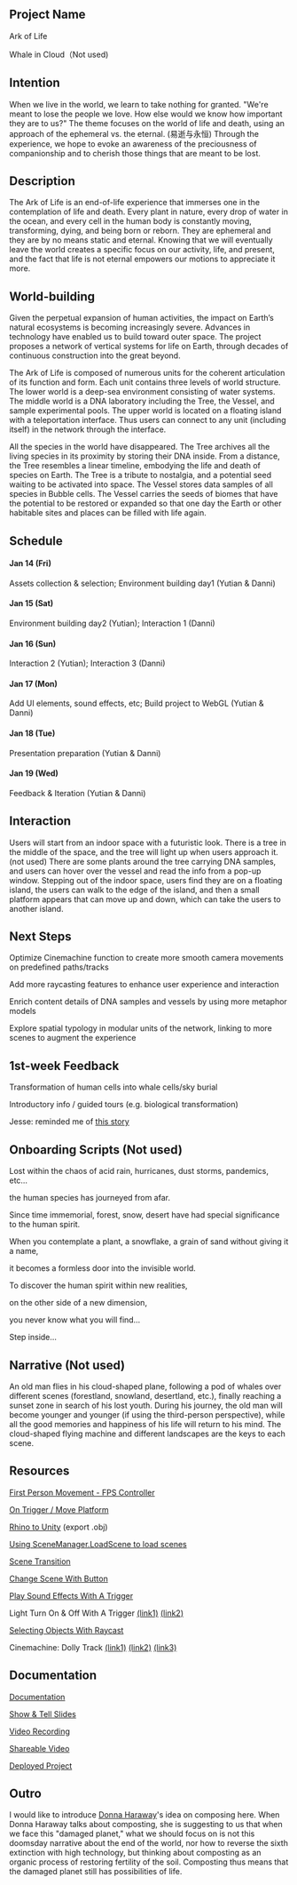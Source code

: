 ## Project Name

Ark of Life

Whale in Cloud（Not used) 


## Intention

When we live in the world, we learn to take nothing for granted. "We're meant to lose the people we love. How else would we know how important they are to us?" The theme focuses on the world of life and death, using an approach of the ephemeral vs. the eternal. (易逝与永恒) Through the experience, we hope to evoke an awareness of the preciousness of companionship and to cherish those things that are meant to be lost.


## Description

The Ark of Life is an end-of-life experience that immerses one in the contemplation of life and death. Every plant in nature, every drop of water in the ocean, and every cell in the human body is constantly moving, transforming, dying, and being born or reborn. They are ephemeral and they are by no means static and eternal. Knowing that we will eventually leave the world creates a specific focus on our activity, life, and present, and the fact that life is not eternal empowers our motions to appreciate it more.


## World-building

Given the perpetual expansion of human activities, the impact on Earth’s natural ecosystems is becoming increasingly severe. Advances in technology have enabled us to build toward outer space. The project proposes a network of vertical systems for life on Earth, through decades of continuous construction into the great beyond.

The Ark of Life is composed of numerous units for the coherent articulation of its function and form. Each unit contains three levels of world structure. The lower world is a deep-sea environment consisting of water systems. The middle world is a DNA laboratory including the Tree, the Vessel, and sample experimental pools. The upper world is located on a floating island with a teleportation interface. Thus users can connect to any unit (including itself) in the network through the interface.

All the species in the world have disappeared. The Tree archives all the living species in its proximity by storing their DNA inside. From a distance, the Tree resembles a linear timeline, embodying the life and death of species on Earth. The Tree is a tribute to nostalgia, and a potential seed waiting to be activated into space. The Vessel stores data samples of all species in Bubble cells. The Vessel carries the seeds of biomes that have the potential to be restored or expanded so that one day the Earth or other habitable sites and places can be filled with life again.


## Schedule

#### Jan 14 (Fri)

Assets collection & selection; Environment building day1 (Yutian & Danni)

#### Jan 15 (Sat)

Environment building day2 (Yutian); Interaction 1 (Danni)

#### Jan 16 (Sun)

Interaction 2 (Yutian); Interaction 3 (Danni)

#### Jan 17 (Mon)

Add UI elements, sound effects, etc; Build project to WebGL (Yutian & Danni)

#### Jan 18 (Tue)

Presentation preparation (Yutian & Danni)

#### Jan 19 (Wed)

Feedback & Iteration (Yutian & Danni)


## Interaction

Users will start from an indoor space with a futuristic look. There is a tree in the middle of the space, and the tree will light up when users approach it. (not used) There are some plants around the tree carrying DNA samples, and users can hover over the vessel and read the info from a pop-up window. Stepping out of the indoor space, users find they are on a floating island, the users can walk to the edge of the island, and then a small platform appears that can move up and down, which can take the users to another island.


## Next Steps

Optimize Cinemachine function to create more smooth camera movements on predefined paths/tracks

Add more raycasting features to enhance user experience and interaction

Enrich content details of DNA samples and vessels by using more metaphor models

Explore spatial typology in modular units of the network, linking to more scenes to augment the experience


## 1st-week Feedback

Transformation of human cells into whale cells/sky burial

Introductory info / guided tours (e.g. biological transformation)

Jesse: reminded me of [this story](https://en.wikipedia.org/wiki/Aiyoku_no_Eustia)


## Onboarding Scripts (Not used)

Lost within the chaos of acid rain, hurricanes, dust storms, pandemics, etc…

the human species has journeyed from afar.

Since time immemorial, forest, snow, desert have had special significance to the human spirit.

When you contemplate a plant, a snowflake, a grain of sand without giving it a name,

it becomes a formless door into the invisible world.

To discover the human spirit within new realities,

on the other side of a new dimension,

you never know what you will find…

Step inside…


## Narrative (Not used)

An old man flies in his cloud-shaped plane, following a pod of whales over different scenes (forestland, snowland, desertland, etc.), finally reaching a sunset zone in search of his lost youth. During his journey, the old man will become younger and younger (if using the third-person perspective), while all the good memories and happiness of his life will return to his mind. The cloud-shaped flying machine and different landscapes are the keys to each scene.


## Resources

[First Person Movement - FPS Controller](https://www.youtube.com/watch?v=_QajrabyTJc)

[On Trigger / Move Platform](https://youtu.be/5GWj2LS4d8s)

[Rhino to Unity](https://www.youtube.com/watch?v=HmG1zvhfjuQ) (export .obj)

[Using SceneManager.LoadScene to load scenes](https://www.youtube.com/watch?v=FGVEHzmkAck)

[Scene Transition](https://www.youtube.com/watch?v=Qd2em_ts5vs)

[Change Scene With Button](https://www.youtube.com/watch?v=05OfmBIf5os)

[Play Sound Effects With A Trigger](https://www.youtube.com/watch?v=qGAsgIJ-c38)

Light Turn On & Off With A Trigger [(link1)](https://www.youtube.com/watch?v=1u-wfvufvvE) [(link2)](https://www.youtube.com/watch?v=FhMuL70xLus)

[Selecting Objects With Raycast](https://www.youtube.com/watch?v=_yf5vzZ2sYE)

Cinemachine: Dolly Track [(link1)](https://www.youtube.com/watch?v=q1BFSou09fE) [(link2)](https://www.youtube.com/watch?v=C6MD_eI8c14) [(link3)](https://www.youtube.com/watch?v=we4CGmkPQ6Q)


## Documentation

[Documentation](https://danniwang.org/ima/ark-of-life)

[Show & Tell Slides](https://docs.google.com/presentation/d/19L16s0U4jcGTI6ORdcjqHvqGnVBHNNDJHHtAGkBgAEo/edit?usp=sharing)

[Video Recording](https://drive.google.com/file/d/1-s8CcsszaLM29PnAOcgGKp_344ih1KT3/view?usp=sharing)

[Shareable Video](https://www.youtube.com/watch?v=zeQkxKyIUL0&t=82s)

[Deployed Project](https://doraesalmon.itch.io/ark-of-life)


## Outro

I would like to introduce [Donna Haraway](https://en.wikipedia.org/wiki/Donna_Haraway)'s idea on composing here. When Donna Haraway talks about composting, she is suggesting to us that when we face this "damaged planet," what we should focus on is not this doomsday narrative about the end of the world, nor how to reverse the sixth extinction with high technology, but thinking about composting as an organic process of restoring fertility of the soil. Composting thus means that the damaged planet still has possibilities of life.
